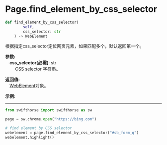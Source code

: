 
# Page.find_element_by_css_selector
```python
def find_element_by_css_selector(
        self,
        css_selector: str
    ) -> WebElement
```  

根据指定css_selector定位网页元素，如果匹配多个，默认返回第一个。

**参数:**  
    &emsp;**css_selector[必需]**: str     
        &emsp;&emsp; CSS selector 字符串。 

**返回值:**  
    &emsp;[WebElement](./webelement/webelement.md)对象。

**示例:**
***
```python
from swifthorse import swifthorse as sw

page = sw.chrome.open("https://bing.com")

# find element by CSS selector
webelement = page.find_element_by_css_selector("#sb_form_q")
webelement.highlight()

```